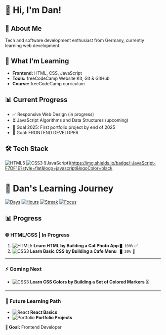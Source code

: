 # 👋 Hi, I'm Dan!

## 🚀 About Me
Tech and software development enthusiast from Germany, currently learning web development.

## 🌱 What I'm Learning
- **Frontend:** HTML, CSS, JavaScript
- **Tools:** freeCodeCamp Website Kit, Git & GitHub
- **Course:** freeCodeCamp curriculum

## 📊 Current Progress
- ✅ Responsive Web Design (in progress)
- ⏳ JavaScript Algorithms and Data Structures (upcoming)
- 🎯 Goal 2025: First portfolio project by end of 2025
- 🎯 Goal: FRONTEND DEVELOPER

## 🛠️ Tech Stack
![HTML5](https://img.shields.io/badge/-HTML5-E34F26?style=flat&logo=html5&logoColor=white)
![CSS3](https://img.shields.io/badge/-CSS3-1572B6?style=flat&logo=css3&logoColor=white)
![JavaScript](https://img.shields.io/badge/-JavaScript-F7DF1E?style=flat&logo=javascript&logoColor=black

# 🚀 Dan's Learning Journey

[![Days](https://img.shields.io/badge/Days-15-brightgreen?style=flat-square)](.)
[![Hours](https://img.shields.io/badge/Hours-42h-blue?style=flat-square)](.)
[![Streak](https://img.shields.io/badge/Streak-🔥%2012-orange?style=flat-square)](.)
[![Focus](https://img.shields.io/badge/Focus-JavaScript-yellow?style=flat-square)](.)

## 📊 Progress

### 🌐 HTML/CSS | In Progress
1. ![HTML5](https://img.shields.io/badge/-HTML5-E34F26?style=flat&logo=html5&logoColor=white) **Learn HTML by Building a Cat Photo App** `█ 100%` ✅
2. ![CSS3](https://img.shields.io/badge/-CSS3-1572B6?style=flat&logo=css3&logoColor=white) **Learn Basic CSS by Building a Cafe Menu** ` █ 20%` 🔄

---

### ⚡ Coming Next
- ![CSS3](https://img.shields.io/badge/-CSS3-1572B6?style=flat&logo=css3&logoColor=white) **Learn CSS Colors by Building a Set of Colored Markers** ⏳

---

### 🚀 Future Learning Path
- ![React](https://img.shields.io/badge/-React-61DAFB?style=flat&logo=react&logoColor=black) **React Basics**
- ![Portfolio](https://img.shields.io/badge/-Portfolio-FF6B6B?style=flat&logo=web&logoColor=white) **Portfolio Projects**

**🎯 Goal:** Frontend Developer


